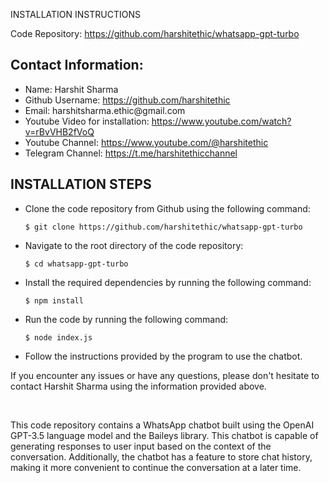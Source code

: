 INSTALLATION INSTRUCTIONS
	<p>Code Repository: <a href="https://github.com/harshitethic/whatsapp-gpt-turbo">https://github.com/harshitethic/whatsapp-gpt-turbo</a></p>
  <h2>Contact Information:</h2>
<ul>
	<li>Name: Harshit Sharma</li>
	<li>Github Username: <a href="https://github.com/harshitethic">https://github.com/harshitethic</a></li>
	<li>Email: harshitsharma.ethic@gmail.com</li>
	<li>Youtube Video for installation: <a href="https://www.youtube.com/watch?v=rBvVHB2fVoQ">https://www.youtube.com/watch?v=rBvVHB2fVoQ</a></li>
	<li>Youtube Channel: <a href="https://www.youtube.com/@harshitethic">https://www.youtube.com/@harshitethic</a></li>
	<li>Telegram Channel: <a href="https://t.me/harshitethicchannel">https://t.me/harshitethicchannel</a></li>
</ul>

<h2>INSTALLATION STEPS</h2>
<div>
  <ul>
    <li>
      <p>Clone the code repository from Github using the following command:</p>
      <pre><code>$ git clone https://github.com/harshitethic/whatsapp-gpt-turbo</code></pre>
    </li>
    <li>
      <p>Navigate to the root directory of the code repository:</p>
      <pre><code>$ cd whatsapp-gpt-turbo</code></pre>
    </li>
    <li>
      <p>Install the required dependencies by running the following command:</p>
      <pre><code>$ npm install</code></pre>
    </li>
    <li>
      <p>Run the code by running the following command:</p>
      <pre><code>$ node index.js</code></pre>
    </li>
    <li>
      <p>Follow the instructions provided by the program to use the chatbot.</p>
    </li>
  </ul>
</div>

<p>If you encounter any issues or have any questions, please don't hesitate to contact Harshit Sharma using the information provided above.</p>
<br>
<p>This code repository contains a WhatsApp chatbot built using the OpenAI GPT-3.5 language model and the Baileys library. This chatbot is capable of generating responses to user input based on the context of the conversation. Additionally, the chatbot has a feature to store chat history, making it more convenient to continue the conversation at a later time.</p>
